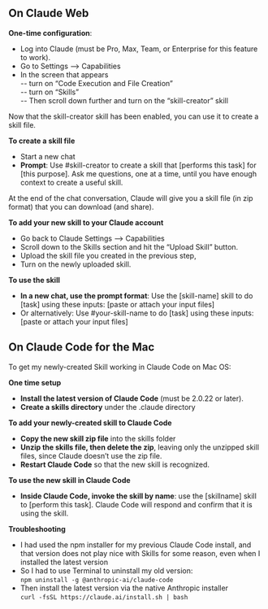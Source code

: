 ## On Claude Web

**One-time configuration**:
- Log into Claude (must be Pro, Max, Team, or Enterprise for this feature to work).
- Go to Settings --> Capabilities
- In the screen that appears\
   -- turn on “Code Execution and File Creation”\
   -- turn on “Skills”\
   -- Then scroll down further and turn on the “skill-creator” skill

Now that the skill-creator skill has been enabled, you can use it to create a skill file.

**To create a skill file**
- Start a new chat
- **Prompt**: Use #skill-creator to create a skill that [performs this task] for [this purpose]. Ask me questions, one at a time, until you have enough context to create a useful skill.

At the end of the chat conversation, Claude will give you a skill file (in zip format) that you can download (and share).

**To add your new skill to your Claude account**
- Go back to Claude Settings --> Capabilities
- Scroll down to the Skills section and hit the “Upload Skill” button.
- Upload the skill file you created in the previous step,
- Turn on the newly uploaded skill.

**To use the skill**
- **In a new chat, use the prompt format**: Use the [skill-name] skill to do [task] using these inputs: [paste or attach your input files]
- Or alternatively: Use #your-skill-name to do [task] using these inputs: [paste or attach your input files]

## On Claude Code for the Mac

To get my newly-created Skill working in Claude Code on Mac OS:

**One time setup**
- **Install the latest version of Claude Code** (must be 2.0.22 or later).
- **Create a skills directory** under the .claude directory

**To add your newly-created skill to Claude Code**
- **Copy the new skill zip file** into the skills folder
- **Unzip the skills file, then delete the zip**, leaving only the unzipped skill files, since Claude doesn’t use the zip file.
- **Restart Claude Code** so that the new skill is recognized.

**To use the new skill in Claude Code**
- **Inside Claude Code, invoke the skill by name**: use the [skillname] skill to [perform this task]. Claude Code will respond and confirm that it is using the skill.

**Troubleshooting**
- I had used the npm installer for my previous Claude Code install, and that version does not play nice with Skills for some reason, even when I installed the latest version
- So I had to use Terminal to uninstall my old version:\
`npm uninstall -g @anthropic-ai/claude-code` 
- Then install the latest version via the native Anthropic installer\
`curl -fsSL https://claude.ai/install.sh | bash`
